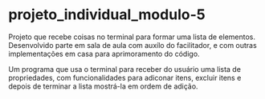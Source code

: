 # projeto_individual_modulo-5

Projeto que recebe coisas no terminal para formar uma lista de elementos.
Desenvolvido parte em sala de aula com auxílo do facilitador, e com outras implementações em casa para aprimoramento do código.


Um programa que usa o terminal para receber do usuário uma lista de propriedades, com funcionalidades para adiconar itens, excluir itens e depois de terminar a lista mostrá-la em ordem de adição.

